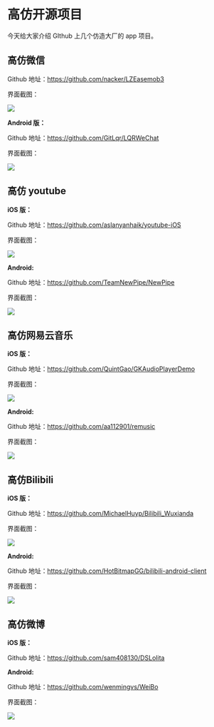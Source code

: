 # 高仿开源项目

今天给大家介绍 GIthub 上几个仿造大厂的 app 项目。

## **高仿微信**


Github 地址：https://github.com/nacker/LZEasemob3


界面截图：

![](imgs/wechat2.gif)

**Android 版：**


Github 地址：https://github.com/GitLqr/LQRWeChat


界面截图：

![](高仿开源项目/wechat1.gif)



## **高仿 youtube**

**iOS 版：**

Github 地址：https://github.com/aslanyanhaik/youtube-iOS


界面截图：

![](imgs/youtube1.gif)

**Android:**

Github 地址：https://github.com/TeamNewPipe/NewPipe


界面截图：

![](imgs/youtube2.png)



## **高仿网易云音乐**

**iOS 版：**

Github 地址：https://github.com/QuintGao/GKAudioPlayerDemo


界面截图：

![](imgs/music163.gif)

**Android:**

Github 地址：https://github.com/aa112901/remusic


界面截图：

![](imgs/music163-2.png)



## **高仿Bilibili**

**iOS 版：**


Github 地址：https://github.com/MichaelHuyp/Bilibili_Wuxianda


界面截图：

![](imgs/bilibili1.jpg)

**Android:**


Github 地址：https://github.com/HotBitmapGG/bilibili-android-client

界面截图：

![](imgs/bilibili2.png)

## **高仿微博**

**iOS 版：**


Github 地址：https://github.com/sam408130/DSLolita


**Android:**


Github 地址：https://github.com/wenmingvs/WeiBo


界面截图：

![](imgs/webo2.png)